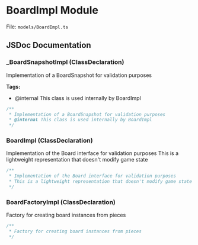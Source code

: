 # BoardImpl Module

File: `models/BoardImpl.ts`

## JSDoc Documentation

### _BoardSnapshotImpl (ClassDeclaration)

Implementation of a BoardSnapshot for validation purposes

**Tags:**

- @internal This class is used internally by BoardImpl

```typescript
/**
 * Implementation of a BoardSnapshot for validation purposes
 * @internal This class is used internally by BoardImpl
 */
```

### BoardImpl (ClassDeclaration)

Implementation of the Board interface for validation purposesThis is a lightweight representation that doesn't modify game state

```typescript
/**
 * Implementation of the Board interface for validation purposes
 * This is a lightweight representation that doesn't modify game state
 */
```

### BoardFactoryImpl (ClassDeclaration)

Factory for creating board instances from pieces

```typescript
/**
 * Factory for creating board instances from pieces
 */
```

